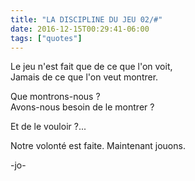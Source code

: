 ```yaml
---
title: "LA DISCIPLINE DU JEU 02/#"
date: 2016-12-15T00:29:41-06:00
tags: ["quotes"]
---
```



Le jeu n'est fait que de ce que l'on voit,\
Jamais de ce que l'on veut montrer.

Que montrons-nous ?\
Avons-nous besoin de le montrer ?

Et de le vouloir ?...


Notre volonté est faite. Maintenant jouons.



-jo-
